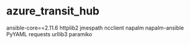 # azure_transit_hub
ansible-core==2.11.6
httplib2
jmespath
ncclient
napalm
napalm-ansible
PyYAML
requests
urllib3
paramiko
